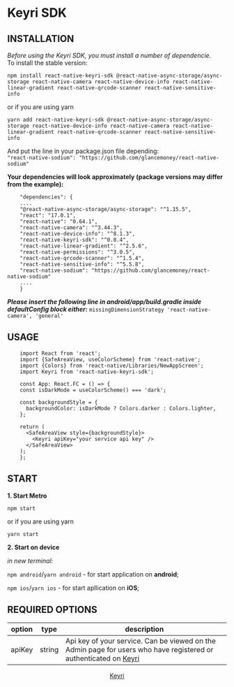 # Keyri SDK

## INSTALLATION

_Before using the Keyri SDK, you must install a number of dependencie._  
To install the stable version:

`npm install react-native-keyri-sdk @react-native-async-storage/async-storage react-native-camera react-native-device-info react-native-linear-gradient react-native-qrcode-scanner react-native-sensitive-info`

or if you are using yarn

`yarn add react-native-keyri-sdk @react-native-async-storage/async-storage react-native-device-info react-native-camera react-native-linear-gradient react-native-qrcode-scanner react-native-sensitive-info`

And put the line in your package.json file depending:  
`"react-native-sodium": "https://github.com/glancemoney/react-native-sodium"`

**Your dependencies will look approximately (package versions may differ from the example):**

        "dependencies": {
        ....
        "@react-native-async-storage/async-storage": "^1.15.5",
        "react": "17.0.1",
        "react-native": "0.64.1",
        "react-native-camera": "^3.44.3",
        "react-native-device-info": "^8.1.3",
        "react-native-keyri-sdk": "^0.0.4",
        "react-native-linear-gradient": "^2.5.6",
        "react-native-permissions": "^3.0.5",
        "react-native-qrcode-scanner": "^1.5.4",
        "react-native-sensitive-info": "^5.5.8",
        "react-native-sodium": "https://github.com/glancemoney/react-native-sodium"
        ....
        }

**_Please insert the following line in android/app/build.gradle inside defaultConfig block either:_**
`missingDimensionStrategy 'react-native-camera', 'general'`

## USAGE

        import React from 'react';
        import {SafeAreaView, useColorScheme} from 'react-native';
        import {Colors} from 'react-native/Libraries/NewAppScreen';
        import Keyri from 'react-native-keyri-sdk';

        const App: React.FC = () => {
        const isDarkMode = useColorScheme() === 'dark';

        const backgroundStyle = {
          backgroundColor: isDarkMode ? Colors.darker : Colors.lighter,
        };

        return (
          <SafeAreaView style={backgroundStyle}>
            <Keyri apiKey="your service api key" />
          </SafeAreaView>
        );
        };

## START

**1. Start Metro**

`npm start`

or if you are using yarn

`yarn start`

**2. Start on device**

_in new terminal:_

`npm android`/`yarn android` - for start application on **android**;

`npm ios`/`yarn ios` - for start apllication on **iOS**;

## REQUIRED OPTIONS

| **option** | **type** | **description**                                                                                                                      |
| ---------- | -------- | ------------------------------------------------------------------------------------------------------------------------------------ |
| apiKey     | string   | Api key of your service. Can be viewed on the Admin page for users who have registered or authenticated on [Keyri](https://keyri.co) |

<div  align="center" target="_blank">
  <a href="https://keyri.co" target="_blank">Keyri</a>
</div>
